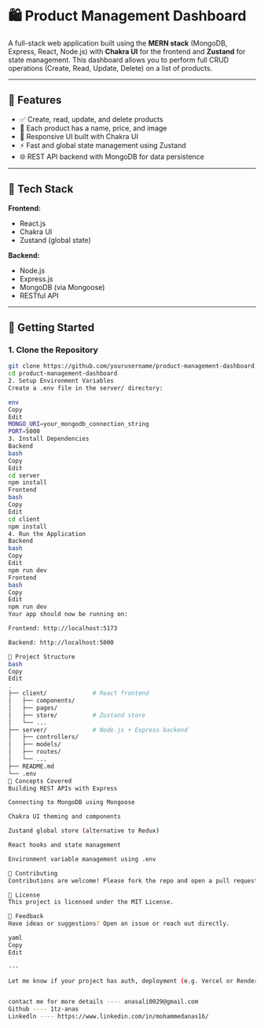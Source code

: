 # 🛍️ Product Management Dashboard

A full-stack web application built using the **MERN stack** (MongoDB, Express, React, Node.js) with **Chakra UI** for the frontend and **Zustand** for state management. This dashboard allows you to perform full CRUD operations (Create, Read, Update, Delete) on a list of products.

---

## 🚀 Features

- ✅ Create, read, update, and delete products
- 📸 Each product has a name, price, and image
- 💅 Responsive UI built with Chakra UI
- ⚡ Fast and global state management using Zustand
- 🌐 REST API backend with MongoDB for data persistence

---

## 📂 Tech Stack

**Frontend:**
- React.js
- Chakra UI
- Zustand (global state)

**Backend:**
- Node.js
- Express.js
- MongoDB (via Mongoose)
- RESTful API



---

## 🔧 Getting Started

### 1. Clone the Repository

```bash
git clone https://github.com/yourusername/product-management-dashboard.git
cd product-management-dashboard
2. Setup Environment Variables
Create a .env file in the server/ directory:

env
Copy
Edit
MONGO_URI=your_mongodb_connection_string
PORT=5000
3. Install Dependencies
Backend
bash
Copy
Edit
cd server
npm install
Frontend
bash
Copy
Edit
cd client
npm install
4. Run the Application
Backend
bash
Copy
Edit
npm run dev
Frontend
bash
Copy
Edit
npm run dev
Your app should now be running on:

Frontend: http://localhost:5173

Backend: http://localhost:5000

📁 Project Structure
bash
Copy
Edit
.
├── client/             # React frontend
│   ├── components/
│   ├── pages/
│   ├── store/          # Zustand store
│   └── ...
├── server/             # Node.js + Express backend
│   ├── controllers/
│   ├── models/
│   ├── routes/
│   └── ...
├── README.md
└── .env
🧠 Concepts Covered
Building REST APIs with Express

Connecting to MongoDB using Mongoose

Chakra UI theming and components

Zustand global store (alternative to Redux)

React hooks and state management

Environment variable management using .env

🤝 Contributing
Contributions are welcome! Please fork the repo and open a pull request with your changes.

📄 License
This project is licensed under the MIT License.

💬 Feedback
Have ideas or suggestions? Open an issue or reach out directly.

yaml
Copy
Edit

---

Let me know if your project has auth, deployment (e.g. Vercel or Render), or a custom domain so I can tailor this further!


contact me for more details ---- anasali0029@gmail.com
Github ---- 1tz-anas
Linkedln ---- https://www.linkedin.com/in/mohammedanas16/
